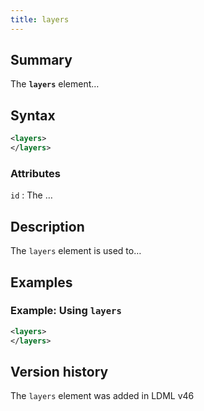 ```yaml
---
title: layers
---
```


## Summary

The **`layers`** element…

## Syntax

```xml
<layers>
</layers>
```

### Attributes

`id`
:   The …

## Description

The `layers` element is used to…

## Examples

### Example: Using `layers`

```xml
<layers>
</layers>
```

## Version history

The `layers` element was added in LDML v46

<!-- ## See also

- … -->
